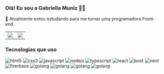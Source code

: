 ### Olá! Eu sou a Gabriella Muniz ✌🏾
🌱 Atualmente estou estudando para me tornar uma programadora Front-end.

<table>
  <tr>
    <td>
      <img src="https://github-readme-stats.vercel.app/api?username=gabriella-muniz&show_icons=true&theme=midnight-purple" />
    </td>
    <td>
      <img src="https://github-readme-stats.vercel.app/api/top-langs/?username=gabriella-muniz&layout=donut" />
    </td>
  </tr>
</table>

 ### Tecnologias que uso
<div style="display: inline-block;">
<img src="https://img.shields.io/badge/HTML5-E34F26?style=for-the-badge&logo=html5&logoColor=white" alt="html5">

<img src="https://img.shields.io/badge/CSS3-1572B6?style=for-the-badge&logo=css3&logoColor=white" alt="css3">

<img src="https://img.shields.io/badge/JavaScript-F7DF1E?style=for-the-badge&logo=javascript&logoColor=black" alt="javascript">

<img src="https://img.shields.io/badge/Node.js-43853D?style=for-the-badge&logo=node.js&logoColor=white" alt="nodejs">

<img src="https://img.shields.io/badge/TypeScript-007ACC?style=for-the-badge&logo=typescript&logoColor=white" alt="typescript">

<img src="https://img.shields.io/badge/React-20232A?style=for-the-badge&logo=react&logoColor=61DAFB" alt="react">

<img src="https://img.shields.io/badge/Bootstrap-563D7C?style=for-the-badge&logo=bootstrap&logoColor=white" alt="boot">

<img src="https://img.shields.io/badge/next%20js-000000?style=for-the-badge&logo=nextdotjs&logoColor=whi" alt="next">

<img src="https://img.shields.io/badge/firebase-ffca28?style=for-the-badge&logo=firebase&logoColor=black" alt="firerbase">

<img src="https://img.shields.io/badge/Go-00ADD8?style=for-the-badge&logo=go&logoColor=white" alt="golang">

<img src="https://img.shields.io/badge/vuejs-%2335495e.svg?style=for-the-badge&logo=vuedotjs&logoColor=%234FC08D" alt="golang">

<img src="https://img.shields.io/badge/tailwindcss-%2338B2AC.svg?style=for-the-badge&logo=tailwind-css&logoColor=white" alt="golang">

<img src="https://img.shields.io/badge/PostgreSQL-000?style=for-the-badge&logo=postgresql" alt="golang">


</div>

 
  
